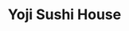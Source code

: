 ---
layout: place
title: "Yoji Sushi House"
permalink: /california/san-francisco/yoji-sushi-house.html
stateAbbr: CA
stateName: California
cityName: San Francisco
seo:
  name: "Yoji Sushi House"
  type: Restaurant
  links: https://www.yojisushi.com/
description: "Narrow Japanese choice with contemporary decor presenting innovative sushi rolls & noodle soups. Looking for sushi in San Francisco, California? Check out Yo..."
place_id: ChIJa_emcu99j4ARNnzogUmoUXQ
photos:
  - name: >-
      places/ChIJa_emcu99j4ARNnzogUmoUXQ/photos/AeeoHcKC8Q3970eDAzZvpoLU7R5mXOM7geFRo0P9-uXkHeQ2qzadOk1C85sIsiW_vTRgL4kxQ_bHja2jd6samX6HkI9fxNhAdgVnnG5R9jqcOPvPe9fAwB26l8zTUOu1ZnETuZG60vYF7aqalEkzPZOX2lH902DWC399z47zwBnEm0Kzyy8xRa2ImDyKpty7TFXLdleiKBrvErukF6OppLq2AaPFIAoTcvLjfrdpId1ch4Z2aOVzgg8eQzv2B_Ib02DDe9gmjGMPQcHkLtgjq5Coio8wBFHt5S3yNbDddaDRRdoFD-670fFElo8R0pZA0FCOC_qh6Q1eqd2uxAn1qzuxhghhanRhSHsUaxQXw49y9DwwzpD9JCRtSlt1VhoTM5ef3m1xPZ3E7a571_OF1zyNNXqmJqST75MvHK4xdmZMXGE0xQ
    widthPx: 4032
    heightPx: 3024
    authorAttributions:
      - displayName: Kenny Chin
        uri: https://maps.google.com/maps/contrib/103299690088399800391
        photoUri: >-
          https://lh3.googleusercontent.com/a-/ALV-UjXiG2Haqo9UNJgynHyPTPLUOTObsOR_7yuNZKvj3jMx2Tbyp4S4AQ=s100-p-k-no-mo
    flagContentUri: >-
      https://www.google.com/local/imagery/report/?cb_client=maps_api_places.places_api&image_key=!1e10!2sCIHM0ogKEICAgICqkOm3aQ&hl=en-US
    googleMapsUri: >-
      https://www.google.com/maps/place//data=!3m4!1e2!3m2!1sCIHM0ogKEICAgICqkOm3aQ!2e10!4m2!3m1!1s0x808f7def72a6f76b:0x7451a84981e87c36
  - name: >-
      places/ChIJa_emcu99j4ARNnzogUmoUXQ/photos/AeeoHcK59SmcJwFRgkCRnEMGQuYh3c-iriO6ryfW4mVh8KLZo9V--LyVrYoasDv0bmVSWix99CmeflKmP3VOyKtuAJzwG7jX6WLks4gOgHQB7SdYOWoM1P_bWzXx2touCbGkBf_v1W6W1ZrIoGJplmnXQ_KlB46zMhjVmOEAfbJaADq_Ont7eB07z4MbfN-mURA62-AW-p62vmMUJWxIW5AGcq6tRISOQ2QM5Br3uyBbyH5KhRwm1G8lIgkVshRw0VMCaFOuy8drnQ5FSI4KJ6QaVb1mFuDGkKY3XCA5kgdvoiX1Xg
    widthPx: 1218
    heightPx: 1153
    authorAttributions:
      - displayName: Yoji Sushi House
        uri: https://maps.google.com/maps/contrib/114955403594435047780
        photoUri: >-
          https://lh3.googleusercontent.com/a-/ALV-UjXE4beIjqPTdzvy34qPjK4rdCWTyn1lyfNbB1P1EmOu0trNkUk=s100-p-k-no-mo
    flagContentUri: >-
      https://www.google.com/local/imagery/report/?cb_client=maps_api_places.places_api&image_key=!1e10!2sAF1QipPgVsffH23_A40BmybimmgXFiuTDaqlMFJv3TTw&hl=en-US
    googleMapsUri: >-
      https://www.google.com/maps/place//data=!3m4!1e2!3m2!1sAF1QipPgVsffH23_A40BmybimmgXFiuTDaqlMFJv3TTw!2e10!4m2!3m1!1s0x808f7def72a6f76b:0x7451a84981e87c36
  - name: >-
      places/ChIJa_emcu99j4ARNnzogUmoUXQ/photos/AeeoHcINMeU-Z0j1-bsgygZJ2uuyH39h9NNORLxSOmQN8-Iv0qq9_AVI3-eJCYogl0Lre2zlFfBXTmhi6MgUXWH_AKMREAeU3gpoRh87U_UWa2_KxlfXINdmaomeRknQI-RF6G4xLUrAD0NYfZfknminxi-iOf9-zeKImA-ksZTvVhvMf-iKD7HnC6tNLM5NiSlW78EfzUMHGFqQYPIcAjNtWOSeaNnbpHpI-q6jjH7N37yRNSsM_qPCEDEKM8-ZYlthMZ_DRw_pIc9-xLm1jNfQj9C3TmhC2HXDP_64am98PswtSA
    widthPx: 532
    heightPx: 528
    authorAttributions:
      - displayName: Yoji Sushi House
        uri: https://maps.google.com/maps/contrib/114955403594435047780
        photoUri: >-
          https://lh3.googleusercontent.com/a-/ALV-UjXE4beIjqPTdzvy34qPjK4rdCWTyn1lyfNbB1P1EmOu0trNkUk=s100-p-k-no-mo
    flagContentUri: >-
      https://www.google.com/local/imagery/report/?cb_client=maps_api_places.places_api&image_key=!1e10!2sAF1QipPhIkgHnR205l0F4VPjmuoNzs-7nup9aP5F2PFw&hl=en-US
    googleMapsUri: >-
      https://www.google.com/maps/place//data=!3m4!1e2!3m2!1sAF1QipPhIkgHnR205l0F4VPjmuoNzs-7nup9aP5F2PFw!2e10!4m2!3m1!1s0x808f7def72a6f76b:0x7451a84981e87c36
  - name: >-
      places/ChIJa_emcu99j4ARNnzogUmoUXQ/photos/AeeoHcKv54jCFYfGrfF2Y3QQceamqzX5hO4RZydwm4dNj1myl3UK_6FY-xtm2aQmk1-p45BTE-RaA6NdWLz8Q-jBqmYSrF0E0UNU6nPSenn-prmqXkAJPf7LcKoKPMfG0WL5d7SuRGw_SjduahXSbOWYIj5ReK8NJHtSxCH1umI4_Om4HurrGdU10LPUTfJCo6bhquREMdoM05yhZxQhtlCv3TULo0s0VgX3kOsj-OUlbINtSLQBkelwZxW1nSa2caTKw6gu6CXJ92LHLwBpUnTgwAAiuPI_EoQbQ-vPFPw7oAkZIQ
    widthPx: 1295
    heightPx: 1220
    authorAttributions:
      - displayName: Yoji Sushi House
        uri: https://maps.google.com/maps/contrib/114955403594435047780
        photoUri: >-
          https://lh3.googleusercontent.com/a-/ALV-UjXE4beIjqPTdzvy34qPjK4rdCWTyn1lyfNbB1P1EmOu0trNkUk=s100-p-k-no-mo
    flagContentUri: >-
      https://www.google.com/local/imagery/report/?cb_client=maps_api_places.places_api&image_key=!1e10!2sAF1QipPPStieXUf5OQTFlLY760sFEM-oM76FiBYz2dPi&hl=en-US
    googleMapsUri: >-
      https://www.google.com/maps/place//data=!3m4!1e2!3m2!1sAF1QipPPStieXUf5OQTFlLY760sFEM-oM76FiBYz2dPi!2e10!4m2!3m1!1s0x808f7def72a6f76b:0x7451a84981e87c36
  - name: >-
      places/ChIJa_emcu99j4ARNnzogUmoUXQ/photos/AeeoHcIWr2brbNVZ3MWEq8sLxvdBUeajphWC_iQqn1U2TnQif_wwXHOBR7PpBEl2JQiep9mKtt86f2-q9Snf7E0LbxvMc0HZ7fSX_41i0auLQgwfBCGLjDJN418AnnP-e9crLt0IP98B8_g3jbU8l2MXmtz4PdBwhhFnZCYOFTZJ8bVCt9Q2fXt-K5Ez4SJwxqgY9yMEgMcJOZH35cpMn83qw0FtErtXsbkcYwST7xyfbv7JKrwKIUYkZJajYaMcV5ehdX_GDsq-n39hMuBQU8nD_zOYOHzASH56ojR7ShUYPA_S7g
    widthPx: 1602
    heightPx: 1158
    authorAttributions:
      - displayName: Yoji Sushi House
        uri: https://maps.google.com/maps/contrib/114955403594435047780
        photoUri: >-
          https://lh3.googleusercontent.com/a-/ALV-UjXE4beIjqPTdzvy34qPjK4rdCWTyn1lyfNbB1P1EmOu0trNkUk=s100-p-k-no-mo
    flagContentUri: >-
      https://www.google.com/local/imagery/report/?cb_client=maps_api_places.places_api&image_key=!1e10!2sAF1QipNIwf5HhiH0XuBOYsozjnaweNfn3NjcT9peu98C&hl=en-US
    googleMapsUri: >-
      https://www.google.com/maps/place//data=!3m4!1e2!3m2!1sAF1QipNIwf5HhiH0XuBOYsozjnaweNfn3NjcT9peu98C!2e10!4m2!3m1!1s0x808f7def72a6f76b:0x7451a84981e87c36
  - name: >-
      places/ChIJa_emcu99j4ARNnzogUmoUXQ/photos/AeeoHcI0esW1j5JzRtNP9Q_7gW8K1j9nxusCGIb_gqX_U4gEg0i_PtTQT2RFM4l2utCpNhge2tXPone-od8bl-PxfKIigF6pxmaX8asSq0iuW0PV0rfnb5e5lbRzFmEx6ARRYSsKzU_IxtrMH-M4dx7AcOkx7cgMtOSmyIdZv1LPcROVGCsa-UJiZbPdEgNSXmYbK8aPrEhdTJEXNuK5na0eNbjGH8SxITODTjKMgB-86ytd2cd4zcbjVELNSVFgRxakiodrqDsXXyrk6ptlxNRcs6Pr6dUUgF6zbCXhiZcPQp6BCg
    widthPx: 1301
    heightPx: 1099
    authorAttributions:
      - displayName: Yoji Sushi House
        uri: https://maps.google.com/maps/contrib/114955403594435047780
        photoUri: >-
          https://lh3.googleusercontent.com/a-/ALV-UjXE4beIjqPTdzvy34qPjK4rdCWTyn1lyfNbB1P1EmOu0trNkUk=s100-p-k-no-mo
    flagContentUri: >-
      https://www.google.com/local/imagery/report/?cb_client=maps_api_places.places_api&image_key=!1e10!2sAF1QipPnmTqu5spV6NH0Z4g20bICyWwId7yVkeLeVmzD&hl=en-US
    googleMapsUri: >-
      https://www.google.com/maps/place//data=!3m4!1e2!3m2!1sAF1QipPnmTqu5spV6NH0Z4g20bICyWwId7yVkeLeVmzD!2e10!4m2!3m1!1s0x808f7def72a6f76b:0x7451a84981e87c36
  - name: >-
      places/ChIJa_emcu99j4ARNnzogUmoUXQ/photos/AeeoHcJjtwtSLFGUxUJQ1pipqia3AKRYF5evKLEWdUvJ-QHyZh-aqs3ml-XMZLuC4H38nrseJmsiq3jPw4R1EXyak6eOzURRY4xy-hs_TyiYJgvm4zb_Fy4UTL4ESxPaxADjJp2tD6Tu2KjLBscaHQLh6pdmrZnk7IDYuITZOZbXXTtZNe5EunoWn8DAT81Ke0e6uBPyKHR6_rCOKbQZUWPR13T5d8aPQ6HoOSZYZbjuAzGradbt0PEZpwfjf64BeI746DxnuJ0UPFdp9mJjakEo7GkLpOBNQdmeYe6lRcMXBJ688Zg057EjZ0k-Vp3vviYP_Xry8EIGwjqSCtSDt53OrOVU-3IEciM9q85BW0RCQqaa90PBV3-5uYfHjAO19qbQ-eLZOqWo1WLoKFxpJYjgQ-h4qnyFhUPEDe_-4hWoCU0VQGgb
    widthPx: 3000
    heightPx: 3287
    authorAttributions:
      - displayName: Lynna Nix
        uri: https://maps.google.com/maps/contrib/107135160095019803258
        photoUri: >-
          https://lh3.googleusercontent.com/a-/ALV-UjWjEeivw4aR0gWBoqnvSeongaBgnFIYazYTIMjzFPOs6QgTUl_Img=s100-p-k-no-mo
    flagContentUri: >-
      https://www.google.com/local/imagery/report/?cb_client=maps_api_places.places_api&image_key=!1e10!2sCIHM0ogKEICAgMDgjoCV6QE&hl=en-US
    googleMapsUri: >-
      https://www.google.com/maps/place//data=!3m4!1e2!3m2!1sCIHM0ogKEICAgMDgjoCV6QE!2e10!4m2!3m1!1s0x808f7def72a6f76b:0x7451a84981e87c36
  - name: >-
      places/ChIJa_emcu99j4ARNnzogUmoUXQ/photos/AeeoHcLIJBz6HpGtnOAM9x4pp5EXB-DvrRLI5BetD9XL2luQci9lzTLU2IDiKjoiD3uLXTJbFYdhZwT3QVQOY0r0rTdKA3rJqEw3Z9jSfrigfF_GNwmde8tfpiHZoqwbSvgmd6LvzrAt-z9NO1L2hvTdArGaoXDFFp9J4VxHAfzciRi7SeUI7iORhCn15YZfjkFMKUzQ3RMkAAiKa9JihRaiewqG_xi8G2g-ayfY3XeYXu94USqayoAY2NlcM_mtLqFae4JX81VjbTpptsomvf4vzpwtN0nXGVW5atOHUdDg7cUVOg
    widthPx: 1000
    heightPx: 750
    authorAttributions:
      - displayName: Yoji Sushi House
        uri: https://maps.google.com/maps/contrib/114955403594435047780
        photoUri: >-
          https://lh3.googleusercontent.com/a-/ALV-UjXE4beIjqPTdzvy34qPjK4rdCWTyn1lyfNbB1P1EmOu0trNkUk=s100-p-k-no-mo
    flagContentUri: >-
      https://www.google.com/local/imagery/report/?cb_client=maps_api_places.places_api&image_key=!1e10!2sAF1QipMym-zCI43O56rAPItinC91gQ6qH-T0DJZ7tWXE&hl=en-US
    googleMapsUri: >-
      https://www.google.com/maps/place//data=!3m4!1e2!3m2!1sAF1QipMym-zCI43O56rAPItinC91gQ6qH-T0DJZ7tWXE!2e10!4m2!3m1!1s0x808f7def72a6f76b:0x7451a84981e87c36
  - name: >-
      places/ChIJa_emcu99j4ARNnzogUmoUXQ/photos/AeeoHcLUT89B9JVBYmVwkuy7uSAvQeJ64JNgcstsOQP_NkQ5WHBRO6ZC-juSLO0GyuExcZ3s_hkhGk-eqCT6fQyor7AVIQ_ArA09JdKAw-bcD4_1s3posgQmeu6AaglARZBqdW3OqIlMv0UOtazyDifin0W-Hpfg0r5pd5Wuu_QQnFxUJn7YalAPNR2pOavSyXGqs_mUSMKLBRKu01kMbPW_D3gEokXrFiQ4_TMmhwxZ0TJcgjsAyF1EE9oQHP29C_Ym_1tx0cNRtNwrIDqHSbBpRHo6gI-jL8UezFXwDl3R31b1iAv_VT6KoBtQd2973vVVeGN5QAI2EZntQg7b3cX_e1qPWKD3UWxTRi_PXRuIM-JRelBWDIdwgwl5WjwmKleUg5N3IqA30V-8FdBJwdLOtfBvafcOnYjIcsSsXK37CMf0vQ
    widthPx: 4000
    heightPx: 3000
    authorAttributions:
      - displayName: Andrew Wong
        uri: https://maps.google.com/maps/contrib/113774027323376394929
        photoUri: >-
          https://lh3.googleusercontent.com/a-/ALV-UjVyYTv-J7eYuFreTjDIqHSXvzrH-tJC69Iofbfb76k141LwQ43D_g=s100-p-k-no-mo
    flagContentUri: >-
      https://www.google.com/local/imagery/report/?cb_client=maps_api_places.places_api&image_key=!1e10!2sCIHM0ogKEICAgIDe1LiOeg&hl=en-US
    googleMapsUri: >-
      https://www.google.com/maps/place//data=!3m4!1e2!3m2!1sCIHM0ogKEICAgIDe1LiOeg!2e10!4m2!3m1!1s0x808f7def72a6f76b:0x7451a84981e87c36
  - name: >-
      places/ChIJa_emcu99j4ARNnzogUmoUXQ/photos/AeeoHcJQnJlZaYhcZ2jWEPbRtmA70jtrrJ1JC15Rxn418hsIC8WquqNky14ijRLDwXHbOiK37VOZQzIOa-wEviMBvEccbo1PTa-gNjkGO2Isj6iYDCgJL-1FJMcLpiMv28LbT_6I-CR2fGE-2lk3gaObhtxZ0uQt-EQkHTGtBjunLMy4DR7_SasdM5LGRJDcm6LwOlNPTLNfEYlm2MBLKlM_eQX5J3TDwtGL9NiJi0qaRlQP-omNJMpBK7oe_2Q9PuzbEvfDhCyQ6WeiPnsrgn0cnVfKtsNpGPfa78QxoAYGcCEbtg
    widthPx: 1283
    heightPx: 1129
    authorAttributions:
      - displayName: Yoji Sushi House
        uri: https://maps.google.com/maps/contrib/114955403594435047780
        photoUri: >-
          https://lh3.googleusercontent.com/a-/ALV-UjXE4beIjqPTdzvy34qPjK4rdCWTyn1lyfNbB1P1EmOu0trNkUk=s100-p-k-no-mo
    flagContentUri: >-
      https://www.google.com/local/imagery/report/?cb_client=maps_api_places.places_api&image_key=!1e10!2sAF1QipOZs1nYw02k5EMYR0bNLp8lQmz6nfuBBG2kxUXk&hl=en-US
    googleMapsUri: >-
      https://www.google.com/maps/place//data=!3m4!1e2!3m2!1sAF1QipOZs1nYw02k5EMYR0bNLp8lQmz6nfuBBG2kxUXk!2e10!4m2!3m1!1s0x808f7def72a6f76b:0x7451a84981e87c36
address: 406 Dewey Blvd, San Francisco, CA 94116, USA
street: 406 Dewey Blvd
city: San Francisco
state: CA
zip: '94116'
country: USA
neighborhood: West of Twin Peaks
latitude: '37.747369'
longitude: '-122.459540'
accessibility_options:
  wheelchairAccessibleEntrance: true
  wheelchairAccessibleRestroom: true
  wheelchairAccessibleSeating: true
business_status: OPERATIONAL
name: Yoji Sushi House
google_maps_links:
  directionsUri: >-
    https://www.google.com/maps/dir//''/data=!4m7!4m6!1m1!4e2!1m2!1m1!1s0x808f7def72a6f76b:0x7451a84981e87c36!3e0
  placeUri: https://maps.google.com/?cid=8381665415178779702
  writeAReviewUri: >-
    https://www.google.com/maps/place//data=!4m3!3m2!1s0x808f7def72a6f76b:0x7451a84981e87c36!12e1
  reviewsUri: >-
    https://www.google.com/maps/place//data=!4m4!3m3!1s0x808f7def72a6f76b:0x7451a84981e87c36!9m1!1b1
  photosUri: >-
    https://www.google.com/maps/place//data=!4m3!3m2!1s0x808f7def72a6f76b:0x7451a84981e87c36!10e5
primary_type: Sushi Restaurant
opening_hours:
  regular: null
  current: null
secondary_opening_hours:
  regular:
    weekdayDescriptions: null
    type: null
  current:
    weekdayDescriptions: null
    type: null
phone: (415) 681-0128
price_level: PRICE_LEVEL_MODERATE
price_range: $30 &ndash; $50
rating: '4.1'
rating_count: 127
website: https://www.yojisushi.com/
reviews:
  - name: >-
      places/ChIJa_emcu99j4ARNnzogUmoUXQ/reviews/ChdDSUhNMG9nS0VJQ0FnTUR3cFlHVmlnRRAB
    relativePublishTimeDescription: 2 weeks ago
    rating: 5
    text:
      text: >-
        I ordered sashimi from here twice. It is incredibly fresh. My friend
        from the east coast told me it’s the best sashimi he’s ever had. I don’t
        understand why this place doesn’t have five stars, but maybe that’s
        because I’m from Russia and my palette is not sensitive enough to
        understand the finer points of this heavenly cuisine. The price is very
        reasonable.
      languageCode: en
    originalText:
      text: >-
        I ordered sashimi from here twice. It is incredibly fresh. My friend
        from the east coast told me it’s the best sashimi he’s ever had. I don’t
        understand why this place doesn’t have five stars, but maybe that’s
        because I’m from Russia and my palette is not sensitive enough to
        understand the finer points of this heavenly cuisine. The price is very
        reasonable.
      languageCode: en
    authorAttribution:
      displayName: M B
      uri: https://www.google.com/maps/contrib/117530124114688500378/reviews
      photoUri: >-
        https://lh3.googleusercontent.com/a-/ALV-UjWKtvSPpxxGUOac74OpDJwo-ca0wp_3vRqYVJhr48c5dJn7YOLr=s128-c0x00000000-cc-rp-mo-ba2
    publishTime: '2025-03-27T05:35:06.928542Z'
    flagContentUri: >-
      https://www.google.com/local/review/rap/report?postId=ChdDSUhNMG9nS0VJQ0FnTUR3cFlHVmlnRRAB&d=17924085&t=1
    googleMapsUri: >-
      https://www.google.com/maps/reviews/data=!4m6!14m5!1m4!2m3!1sChdDSUhNMG9nS0VJQ0FnTUR3cFlHVmlnRRAB!2m1!1s0x808f7def72a6f76b:0x7451a84981e87c36
  - name: >-
      places/ChIJa_emcu99j4ARNnzogUmoUXQ/reviews/ChdDSUhNMG9nS0VJQ0FnTURnam9DVjBRRRAB
    relativePublishTimeDescription: a month ago
    rating: 5
    text:
      text: >-
        If you're looking for an unforgettable sushi experience, Yoji Sushi
        House delivers with impeccable flavors, fresh ingredients, and stunning
        presentation. Our visit was nothing short of spectacular, and every dish
        left a lasting impression.


        We started with the Uni & Crab Chawanmushi, a velvety steamed egg
        custard topped with sweet, briny uni. The combination of silky smooth
        chawanmushi and delicate crab made for a luxurious first bite.


        Next came the hamachi carpaccio, served with creamy avocado, a hint of
        citrus, and a drizzle of house sauce. The thinly sliced yellowtail
        melted in our mouths, and the touch of spice from the garnishes made it
        an exciting dish.


        The showstopper was the chirashi don, a beautifully arranged bowl of
        premium seafood over seasoned sushi rice. The variety of textures—from
        the creamy uni and ikura to the tender scallop and perfectly seared
        salmon—made each bite a delight.


        Sashimi & Omakase

        The selection of nigiri was phenomenal—each piece melting in the mouth
        with the perfect balance of rice and seafood. From buttery salmon and
        seared wagyu to delicately placed uni on crispy tempura, every bite
        showcased the chef’s skill and attention to detail. The gentle heat from
        wasabi and jalapeño added an exciting contrast, elevating the natural
        umami of each ingredient.


        Dragon Roll

        The dragon roll was a visual and flavorful masterpiece. With crispy
        tempura shrimp wrapped in perfectly seasoned rice, topped with creamy
        avocado and rich, caramelized eel, it had the ideal balance of crunch
        and silkiness. The sweet and savory eel sauce tied everything together
        beautifully.


        Double Toro Roll

        If you’re a fan of rich, melt-in-your-mouth tuna, the Double Toro Roll
        is a must-try. Featuring layers of fresh, lightly seared fatty tuna,
        topped with a savory sauce and jalapeño, this roll delivered a perfect
        balance of creaminess and heat. The slight smokiness from the sear added
        depth to every bite.


        Crunchy Snow White Roll

        Topped with vibrant green tobiko, this roll had a great crunch, but the
        addition of almonds made it a bit strange. While the textures were
        interesting, the nuttiness didn’t quite blend with the other flavors,
        making it a bit of a hit-or-miss dish.


        Yoji Sushi House delivers high-quality sushi with fresh ingredients and
        expert preparation. The ambiance is cozy, and the presentation is
        visually appealing. Overall, it’s a great spot for sushi lovers.
      languageCode: en
    originalText:
      text: >-
        If you're looking for an unforgettable sushi experience, Yoji Sushi
        House delivers with impeccable flavors, fresh ingredients, and stunning
        presentation. Our visit was nothing short of spectacular, and every dish
        left a lasting impression.


        We started with the Uni & Crab Chawanmushi, a velvety steamed egg
        custard topped with sweet, briny uni. The combination of silky smooth
        chawanmushi and delicate crab made for a luxurious first bite.


        Next came the hamachi carpaccio, served with creamy avocado, a hint of
        citrus, and a drizzle of house sauce. The thinly sliced yellowtail
        melted in our mouths, and the touch of spice from the garnishes made it
        an exciting dish.


        The showstopper was the chirashi don, a beautifully arranged bowl of
        premium seafood over seasoned sushi rice. The variety of textures—from
        the creamy uni and ikura to the tender scallop and perfectly seared
        salmon—made each bite a delight.


        Sashimi & Omakase

        The selection of nigiri was phenomenal—each piece melting in the mouth
        with the perfect balance of rice and seafood. From buttery salmon and
        seared wagyu to delicately placed uni on crispy tempura, every bite
        showcased the chef’s skill and attention to detail. The gentle heat from
        wasabi and jalapeño added an exciting contrast, elevating the natural
        umami of each ingredient.


        Dragon Roll

        The dragon roll was a visual and flavorful masterpiece. With crispy
        tempura shrimp wrapped in perfectly seasoned rice, topped with creamy
        avocado and rich, caramelized eel, it had the ideal balance of crunch
        and silkiness. The sweet and savory eel sauce tied everything together
        beautifully.


        Double Toro Roll

        If you’re a fan of rich, melt-in-your-mouth tuna, the Double Toro Roll
        is a must-try. Featuring layers of fresh, lightly seared fatty tuna,
        topped with a savory sauce and jalapeño, this roll delivered a perfect
        balance of creaminess and heat. The slight smokiness from the sear added
        depth to every bite.


        Crunchy Snow White Roll

        Topped with vibrant green tobiko, this roll had a great crunch, but the
        addition of almonds made it a bit strange. While the textures were
        interesting, the nuttiness didn’t quite blend with the other flavors,
        making it a bit of a hit-or-miss dish.


        Yoji Sushi House delivers high-quality sushi with fresh ingredients and
        expert preparation. The ambiance is cozy, and the presentation is
        visually appealing. Overall, it’s a great spot for sushi lovers.
      languageCode: en
    authorAttribution:
      displayName: Lynna Nix
      uri: https://www.google.com/maps/contrib/107135160095019803258/reviews
      photoUri: >-
        https://lh3.googleusercontent.com/a-/ALV-UjWjEeivw4aR0gWBoqnvSeongaBgnFIYazYTIMjzFPOs6QgTUl_Img=s128-c0x00000000-cc-rp-mo-ba5
    publishTime: '2025-02-24T17:33:21.993748Z'
    flagContentUri: >-
      https://www.google.com/local/review/rap/report?postId=ChdDSUhNMG9nS0VJQ0FnTURnam9DVjBRRRAB&d=17924085&t=1
    googleMapsUri: >-
      https://www.google.com/maps/reviews/data=!4m6!14m5!1m4!2m3!1sChdDSUhNMG9nS0VJQ0FnTURnam9DVjBRRRAB!2m1!1s0x808f7def72a6f76b:0x7451a84981e87c36
  - name: >-
      places/ChIJa_emcu99j4ARNnzogUmoUXQ/reviews/ChdDSUhNMG9nS0VJQ0FnTUR3cnREMHpnRRAB
    relativePublishTimeDescription: 2 weeks ago
    rating: 1
    text:
      text: >-
        Absurd experience. I’ve eaten here several times and enjoyed the food.
        But today, at 4 in the afternoon on a sunny day, I entered and sat at a
        four top by myself in the otherwise mostly empty restaurant. The space
        isn’t air conditioned, so I wanted to sit near the door with a breeze.
        Pretty typical/normal.


        I was told I needed to move to one of the small 2-person tables in the
        back to leave room for big tables. This was absurd given that there were
        several four-person tables with only two people sitting at them. And
        remember, it’s 4pm. Not exactly prime time.


        I was given the option to move, or leave. I left.


        Really absurd. I wonder whether their owner would have approved of the
        server making that decision. Seems unlikely.
      languageCode: en
    originalText:
      text: >-
        Absurd experience. I’ve eaten here several times and enjoyed the food.
        But today, at 4 in the afternoon on a sunny day, I entered and sat at a
        four top by myself in the otherwise mostly empty restaurant. The space
        isn’t air conditioned, so I wanted to sit near the door with a breeze.
        Pretty typical/normal.


        I was told I needed to move to one of the small 2-person tables in the
        back to leave room for big tables. This was absurd given that there were
        several four-person tables with only two people sitting at them. And
        remember, it’s 4pm. Not exactly prime time.


        I was given the option to move, or leave. I left.


        Really absurd. I wonder whether their owner would have approved of the
        server making that decision. Seems unlikely.
      languageCode: en
    authorAttribution:
      displayName: Zac Henderson
      uri: https://www.google.com/maps/contrib/115939051920122222678/reviews
      photoUri: >-
        https://lh3.googleusercontent.com/a/ACg8ocIMjHH0TvUbXMYlBmTVCCq_ZJcHYUDmy4NjYBWhFnOeFCEM4Q=s128-c0x00000000-cc-rp-mo
    publishTime: '2025-03-25T23:28:30.811913Z'
    flagContentUri: >-
      https://www.google.com/local/review/rap/report?postId=ChdDSUhNMG9nS0VJQ0FnTUR3cnREMHpnRRAB&d=17924085&t=1
    googleMapsUri: >-
      https://www.google.com/maps/reviews/data=!4m6!14m5!1m4!2m3!1sChdDSUhNMG9nS0VJQ0FnTUR3cnREMHpnRRAB!2m1!1s0x808f7def72a6f76b:0x7451a84981e87c36
  - name: >-
      places/ChIJa_emcu99j4ARNnzogUmoUXQ/reviews/ChdDSUhNMG9nS0VJQ0FnSUNGLV9hQWp3RRAB
    relativePublishTimeDescription: a year ago
    rating: 5
    text:
      text: >-
        I can’t say enough about this restaurant. My bf was hesitate at first
        because the outside the restaurant look little dark and the name of the
        restaurant was not very clear but we still wanted to try after checking
        all the reviews on yelp and here.

        OMG, I’m so happy we did. What a amazing Japanese restaurant in SF with
        very good deal specially during Happy hours.

        The fish are so fresh and best quality, the other food is also very good
        as well.

        We love Japanese food and we always try to find a Japanese restaurant
        that we don’t have to wait hours or book way ahead if it’s popular ones
        and of course not overpriced like many other Japanese restaurants.

        Please come to try to support their business and I’m sure you will be
        coming every week just like us. Many street parking available along the
        sidewalk.

        I would give 10 stars if I could.
      languageCode: en
    originalText:
      text: >-
        I can’t say enough about this restaurant. My bf was hesitate at first
        because the outside the restaurant look little dark and the name of the
        restaurant was not very clear but we still wanted to try after checking
        all the reviews on yelp and here.

        OMG, I’m so happy we did. What a amazing Japanese restaurant in SF with
        very good deal specially during Happy hours.

        The fish are so fresh and best quality, the other food is also very good
        as well.

        We love Japanese food and we always try to find a Japanese restaurant
        that we don’t have to wait hours or book way ahead if it’s popular ones
        and of course not overpriced like many other Japanese restaurants.

        Please come to try to support their business and I’m sure you will be
        coming every week just like us. Many street parking available along the
        sidewalk.

        I would give 10 stars if I could.
      languageCode: en
    authorAttribution:
      displayName: Paris Snow
      uri: https://www.google.com/maps/contrib/112077019717277763749/reviews
      photoUri: >-
        https://lh3.googleusercontent.com/a/ACg8ocIp1z_0FPpXil3jO5O_gQU0grQFbRNAajt5mq1nsk2-qj9Aew=s128-c0x00000000-cc-rp-mo-ba4
    publishTime: '2023-11-03T08:02:33.915047Z'
    flagContentUri: >-
      https://www.google.com/local/review/rap/report?postId=ChdDSUhNMG9nS0VJQ0FnSUNGLV9hQWp3RRAB&d=17924085&t=1
    googleMapsUri: >-
      https://www.google.com/maps/reviews/data=!4m6!14m5!1m4!2m3!1sChdDSUhNMG9nS0VJQ0FnSUNGLV9hQWp3RRAB!2m1!1s0x808f7def72a6f76b:0x7451a84981e87c36
  - name: >-
      places/ChIJa_emcu99j4ARNnzogUmoUXQ/reviews/ChdDSUhNMG9nS0VJQ0FnSUQ5eHBXZGd3RRAB
    relativePublishTimeDescription: a year ago
    rating: 5
    text:
      text: >-
        Quaint sushi restaurant situated at the laguna Honda intersection. Was
        greeted immediately upon walking in on Friday night. We were going to
        order 2 regular Chirashi, but the waitress insisted on getting the
        Deluxe Chirashi. Quality of the fish was superior to those I tried in
        the Sunset. Highly recommend ! Deluxe is always worth it (just an
        additional $6)
      languageCode: en
    originalText:
      text: >-
        Quaint sushi restaurant situated at the laguna Honda intersection. Was
        greeted immediately upon walking in on Friday night. We were going to
        order 2 regular Chirashi, but the waitress insisted on getting the
        Deluxe Chirashi. Quality of the fish was superior to those I tried in
        the Sunset. Highly recommend ! Deluxe is always worth it (just an
        additional $6)
      languageCode: en
    authorAttribution:
      displayName: Carmen Luk
      uri: https://www.google.com/maps/contrib/101710356289591083152/reviews
      photoUri: >-
        https://lh3.googleusercontent.com/a-/ALV-UjXDalt82k9jYWkVDappDrjYQGNpewsN6gfZY2WWjnFcaOEgMtzx=s128-c0x00000000-cc-rp-mo
    publishTime: '2024-03-16T04:02:05.396492Z'
    flagContentUri: >-
      https://www.google.com/local/review/rap/report?postId=ChdDSUhNMG9nS0VJQ0FnSUQ5eHBXZGd3RRAB&d=17924085&t=1
    googleMapsUri: >-
      https://www.google.com/maps/reviews/data=!4m6!14m5!1m4!2m3!1sChdDSUhNMG9nS0VJQ0FnSUQ5eHBXZGd3RRAB!2m1!1s0x808f7def72a6f76b:0x7451a84981e87c36
parking_options: null
payment_options:
  acceptsCreditCards: true
  acceptsDebitCards: true
  acceptsCashOnly: false
  acceptsNfc: true
allow_dogs: null
curbside_pickup: false
delivery: true
dine_in: true
good_for_children: null
good_for_groups: null
good_for_sports: false
live_music: false
menu_for_children: false
outdoor_seating: false
reservable: true
restroom: true
serves_beer: true
serves_breakfast: null
serves_brunch: null
serves_cocktails: null
serves_coffee: false
serves_dinner: true
serves_dessert: true
serves_lunch: true
serves_vegetarian_food: false
serves_wine: true
takeout: true
summary: >-
  Narrow Japanese choice with contemporary decor presenting innovative sushi
  rolls & noodle soups.

---